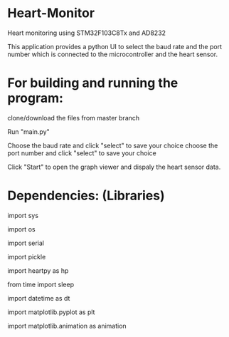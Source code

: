 # Heart-Monitor
Heart monitoring using STM32F103C8Tx and AD8232

This application provides a python UI to select the baud rate and the port number which is connected to the microcontroller and
the heart sensor. 

# For building and running the program:

clone/download the files from master branch

Run "main.py"

Choose the baud rate and click "select" to save your choice
choose the port number and click "select" to save your choice

Click "Start" to open the graph viewer and dispaly the heart sensor data. 

# Dependencies: (Libraries)

import sys

import os

import serial

import pickle

import heartpy as hp

from time import sleep

import datetime as dt

import matplotlib.pyplot as plt

import matplotlib.animation as animation


